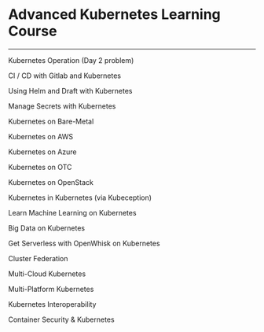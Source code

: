 # Advanced Kubernetes Learning Course

---

Kubernetes Operation \(Day 2 problem\)

CI / CD with Gitlab and Kubernetes

Using Helm and Draft with Kubernetes

Manage Secrets with Kubernetes

Kubernetes on Bare-Metal

Kubernetes on AWS

Kubernetes on Azure

Kubernetes on OTC

Kubernetes on OpenStack

Kubernetes in Kubernetes \(via Kubeception\)

Learn Machine Learning on Kubernetes

Big Data on Kubernetes

Get Serverless with OpenWhisk on Kubernetes

Cluster Federation

Multi-Cloud Kubernetes

Multi-Platform Kubernetes

Kubernetes Interoperability

Container Security & Kubernetes

